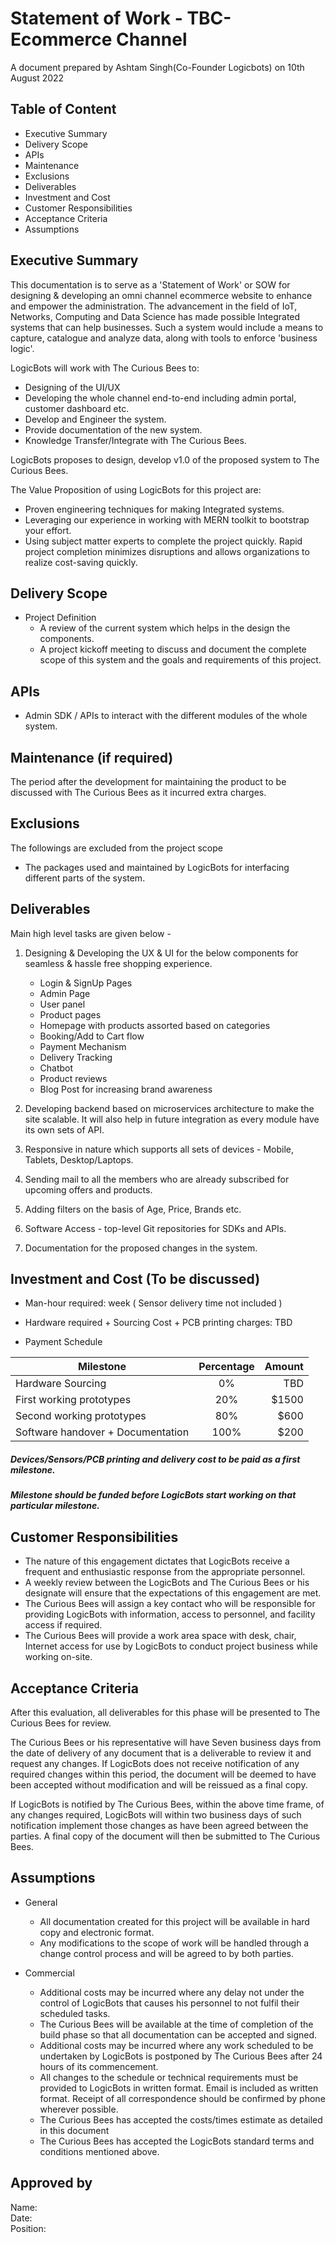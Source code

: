 
# Statement of Work - TBC-Ecommerce Channel

A document prepared by 
Ashtam Singh(Co-Founder Logicbots) on 10th August 2022

## Table of Content

* Executive Summary
* Delivery Scope
* APIs
* Maintenance
* Exclusions
* Deliverables
* Investment and Cost
* Customer Responsibilities
* Acceptance Criteria
* Assumptions


## Executive Summary
This documentation is to serve as a 'Statement of Work' or SOW for designing & developing an omni channel ecommerce website to enhance and empower the administration. The advancement in the field of IoT, Networks, Computing and Data Science has made possible Integrated systems that can help businesses. Such a system would include a means to capture, catalogue and analyze data, along with tools to enforce 'business logic'.

LogicBots will work with The Curious Bees to:

* Designing of the UI/UX
* Developing the whole channel end-to-end including admin portal, customer dashboard etc. 
* Develop and Engineer the system.
* Provide documentation of the new system.
* Knowledge Transfer/Integrate with The Curious Bees.

LogicBots proposes to design, develop v1.0 of the proposed system to The Curious Bees.

The Value Proposition of using LogicBots for this project are:
* Proven engineering techniques for making Integrated systems.
* Leveraging our experience in working with MERN toolkit to bootstrap your effort. 
* Using subject matter experts to complete the project quickly. Rapid project completion minimizes disruptions and allows organizations to realize cost-saving quickly.

## Delivery Scope

* Project Definition
    - A review of the current system which helps in the design the components.
    - A project kickoff meeting to discuss and document the complete scope of this system and the goals and requirements of this project.

## APIs

* Admin SDK / APIs to interact with the different modules of the whole system.

## Maintenance (if required)
The period after the development for maintaining the product to be discussed with The Curious Bees as it incurred extra charges.

## Exclusions
The followings are excluded from the project scope
* The packages used and maintained by LogicBots for interfacing different parts of the system.

## Deliverables

Main high level tasks are given below - 

1. Designing & Developing the UX & UI for the below components for seamless & hassle free shopping experience.
    - Login & SignUp Pages
    - Admin Page
    - User panel
    - Product pages
    - Homepage with products assorted based on categories
    - Booking/Add to Cart flow
    - Payment Mechanism
    - Delivery Tracking
    - Chatbot 
    - Product reviews
    - Blog Post for increasing brand awareness

2. Developing backend based on microservices architecture to make the site scalable. It will also help in future integration as every module have its own sets of API.

3. Responsive in nature which supports all sets of devices - Mobile, Tablets, Desktop/Laptops.

4. Sending mail to all the members who are already subscribed for upcoming offers and products.

5. Adding filters on the basis of Age, Price, Brands etc.

6. Software Access - top-level Git repositories for SDKs and APIs.

7. Documentation for the proposed changes in the system.

## Investment and Cost (To be discussed)

* Man-hour required:  week ( Sensor delivery time not included )

* Hardware required + Sourcing Cost + PCB printing charges: TBD

 * Payment Schedule

| Milestone                                                      | Percentage    | Amount | 
| -------------                                                  |:-------------:| -----: |  
| Hardware Sourcing                                              | 0%            | TBD    |
| First working prototypes                                       | 20%           | $1500  |
| Second working prototypes                                      | 80%           | $600   |
| Software handover + Documentation                              | 100%          | $200   |


##### Devices/Sensors/PCB printing and delivery cost to be paid as a first milestone.
##### Milestone should be funded before LogicBots start working on that particular milestone.


## Customer Responsibilities
* The nature of this engagement dictates that LogicBots receive a frequent and enthusiastic response from the appropriate personnel.
* A weekly review between the LogicBots and The Curious Bees or his designate will ensure that the expectations of this engagement are met.
* The Curious Bees will assign a key contact who will be responsible for providing LogicBots with information, access to personnel, and facility access if required.
* The Curious Bees will provide a work area space with desk, chair, Internet access for use by LogicBots to conduct project business while working on-site.

## Acceptance Criteria
After this evaluation, all deliverables for this phase will be presented to The Curious Bees for review.

The Curious Bees or his representative will have Seven business days from the date of delivery of any document that is a deliverable to review it and request any changes. If LogicBots does not receive notification of any required changes within this period, the document will be deemed to have been accepted without modification and will be reissued as a final copy.

If LogicBots is notified by The Curious Bees, within the above time frame, of any changes required, LogicBots will within two business days of such notification implement those changes as have been agreed between the parties.  A final copy of the document will then be submitted to The Curious Bees.

## Assumptions
* General
    * All documentation created for this project will be available in hard copy and electronic format.
    * Any modifications to the scope of work will be handled through a change control process and will be agreed to by both parties.

* Commercial
    * Additional costs may be incurred where any delay not under the control of LogicBots that causes his personnel to not fulfil their scheduled tasks.
    * The Curious Bees will be available at the time of completion of the build phase so that all documentation can be accepted and signed.
    * Additional costs may be incurred where any work scheduled to be undertaken by LogicBots is postponed by The Curious Bees after 24 hours of its commencement.
    * All changes to the schedule or technical requirements must be provided to LogicBots in written format. Email is included as written format. Receipt of all correspondence should be confirmed by phone wherever possible.
    * The Curious Bees has accepted the costs/times estimate as detailed in this document
    * The Curious Bees has accepted the LogicBots standard terms and conditions mentioned above.


## Approved by
Name:   
Date:   
Position: 
